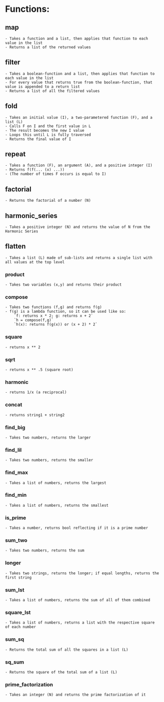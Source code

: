 # Functions:

## map
    - Takes a function and a list, then applies that function to each value in the list
    - Returns a list of the returned values

## filter
    - Takes a boolean-function and a list, then applies that function to each value in the list
    - For every value that returns true from the boolean-function, that value is appended to a return list
    - Returns a list of all the filtered values

## fold
    - Takes an initial value (I), a two-parametered function (F), and a list (L)
    - Calls F on I and the first value in L
    - The result becomes the new I value
    - Loops this until L is fully traversed
    - Returns the final value of I

## repeat
    - Takes a function (F), an argument (A), and a positive integer (I)
    - Returns f(f(... (x) ...))
    - (The number of times F occurs is equal to I)

## factorial
    - Returns the factorial of a number (N)

## harmonic_series
    - Takes a positive integer (N) and returns the value of N from the Harmonic Series

## flatten
    - Takes a list (L) made of sub-lists and returns a single list with all values at the top level

### product
    - Takes two variables (x,y) and returns their product

### compose
    - Takes two functions (f,g) and returns f(g)
    - f(g) is a lambda function, so it can be used like so:
        `f: returns x * 2; g: returns x + 2`
        `h = compose(f,g)`
        `h(x): returns f(g(x)) or (x + 2) * 2`

### square
    - returns x ** 2

### sqrt
    - returns x ** .5 (square root)

### harmonic
    - returns 1/x (a reciprocal)

### concat
    - returns string1 + string2

### find_big
    - Takes two numbers, returns the larger

### find_lil
    - Takes two numbers, returns the smaller

### find_max
    - Takes a list of numbers, returns the largest

### find_min
    - Takes a list of numbers, returns the smallest

### is_prime
    - Takes a number, returns bool reflecting if it is a prime number

### sum_two
    - Takes two numbers, returns the sum

### longer
    - Takes two strings, returns the longer; if equal lengths, returns the first string

### sum_lst
    - Takes a list of numbers, returns the sum of all of them combined

### square_lst
    - Takes a list of numbers, returns a list with the respective square of each number    

### sum_sq
    - Returns the total sum of all the squares in a list (L)

### sq_sum
    - Returns the square of the total sum of a list (L)

### prime_factorization
    - Takes an integer (N) and returns the prime factorization of it
